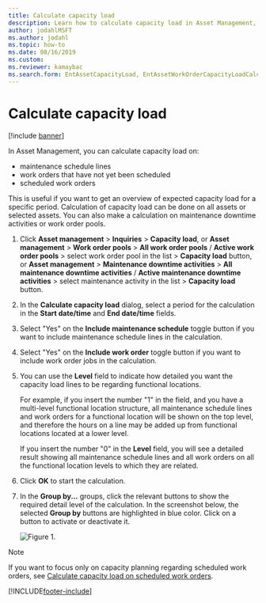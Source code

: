 ```yaml
---
title: Calculate capacity load
description: Learn how to calculate capacity load in Asset Management, including a step-by-step process detailing the process of calculating capacity loads.
author: jodahlMSFT
ms.author: jodahl
ms.topic: how-to
ms.date: 08/16/2019
ms.custom:
ms.reviewer: kamaybac
ms.search.form: EntAssetCapacityLoad, EntAssetWorkOrderCapacityLoadCalculate, EntAssetWorkOrderCapacityLoad 
---
```


# Calculate capacity load

[!include [banner](../../includes/banner.md)]


In Asset Management, you can calculate capacity load on:

- maintenance schedule lines  
- work orders that have not yet been scheduled  
- scheduled work orders

This is useful if you want to get an overview of expected capacity load for a specific period. Calculation of capacity load can be done on all assets or selected assets. You can also make a calculation on maintenance downtime activities or work order pools.

1. Click **Asset management** > **Inquiries** > **Capacity load**, or **Asset management** > **Work order pools** > **All work order pools** / **Active work order pools** > select work order pool in the list > **Capacity load** button, or **Asset management** > **Maintenance downtime activities** > **All maintenance downtime activities** / **Active maintenance downtime activities** > select maintenance activity in the list > **Capacity load** button.

2. In the **Calculate capacity load** dialog, select a period for the calculation in the **Start date/time** and **End date/time** fields.

3. Select "Yes" on the **Include maintenance schedule** toggle button if you want to include maintenance schedule lines in the calculation.

4. Select "Yes" on the **Include work order** toggle button if you want to include work order jobs in the calculation.

5. You can use the **Level** field to indicate how detailed you want the capacity load lines to be regarding functional locations. 

    For example, if you insert the number "1" in the field, and you have a multi-level functional location structure, all maintenance schedule lines and work orders for a functional location will be shown on the top level, and therefore the hours on a line may be added up from functional locations located at a lower level. 
    
    If you insert the number "0" in the **Level** field, you will see a detailed result showing all maintenance schedule lines and all work orders on all the functional location levels to which they are related.

6. Click **OK** to start the calculation.

7. In the **Group by...** groups, click the relevant buttons to show the required detail level of the calculation. In the screenshot below, the selected **Group by** buttons are highlighted in blue color. Click on a button to activate or deactivate it.

    ![Figure 1.](media/01-capacity-planning.png)

>[!NOTE]
>If you want to focus only on capacity planning regarding scheduled work orders, see [Calculate capacity load on scheduled work orders](../work-order-scheduling/calculate-capacity-load-on-scheduled-work-orders.md).



[!INCLUDE[footer-include](../../../includes/footer-banner.md)]
